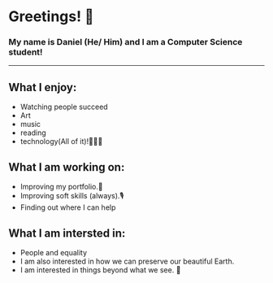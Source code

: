 <h1>Greetings! 🤖</h1>
<h3>My name is Daniel (He/ Him) and I am a Computer Science student!</h3>
<hr>
<h2>What I enjoy:</h2>
<ul>
  <li>Watching people succeed</li>
  <li>Art</li>
  <li>music</li> 
  <li>reading</li>
  <li>technology(All of it)!🧑🏽‍💻</li>
</ul> 
<h2>What I am working on:</h2>
<ul>
  <li>Improving my portfolio.📕</li>
  <li>Improving soft skills (always).🎙 </li>
  <li>Finding out where I can help</li>
</ul>
<h2>What I am intersted in:</h2>
<ul>
  <li>People and equality</li> 
  <li>I am also interested in how we can preserve our beautiful Earth.</li>
  <li>I am interested in things beyond what we see. 💬</li>

</ul>
<!--
**recursiveDan/recursiveDan** is a ✨ _special_ ✨ repository because its `README.md` (this file) appears on your GitHub profile.

Here are some ideas to get you started:

- 🔭 I’m currently working on ...
- 🌱 I’m currently learning ...
- 👯 I’m looking to collaborate on ...
- 🤔 I’m looking for help with ...
- 💬 Ask me about ...
- 📫 How to reach me: ...
- 😄 Pronouns: ...
- ⚡ Fun fact: ...
-->
